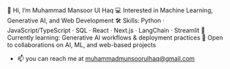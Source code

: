 👋 Hi, I’m Muhammad Mansoor Ul Haq
💻 Interested in Machine Learning, Generative AI, and Web Development
🛠️ Skills: Python · JavaScript/TypeScript · SQL · React · Next.js · LangChain · Streamlit
🌱 Currently learning: Generative AI workflows & deployment practices
🤝 Open to collaborations on AI, ML, and web-based projects
- 📫 you can reach me at muhammadmunsoorulhaq@gmail.com

<!---
MmUh98/MmUh98 is a ✨ special ✨ repository because its `README.md` (this file) appears on your GitHub profile.
You can click the Preview link to take a look at your changes.
--->

